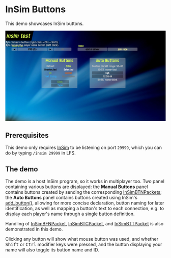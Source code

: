 # InSim Buttons

This demo showcases InSim buttons.

![InSim buttons](./buttons_1.jpg)

## Prerequisites

This demo only requires [InSim](/guides/getting_started/insim.md) to be listening on port `29999`,
which you can do by typing `/insim 29999` in LFS.

## The demo

The demo is a host InSim program, so it works in multiplayer too. Two panel containing various
buttons are displayed: the **Manual Buttons** panel contains buttons created by sending the
corresponding [InSimBTNPackets](/class_ref/InSimBTNPacket.mdx); the **Auto Buttons** panel
contains buttons created using InSim's
[add_button()](/class_ref/InSim.mdx#class_InSim_method_add_button), allowing for more concise
declaration, button naming for later identification, as well as mapping a button's text to each
connection, e.g. to display each player's name through a single button definition.

Handling of [InSimBFNPacket](/class_ref/InSimBFNPacket.mdx),
[InSimBTCPacket](/class_ref/InSimBFNPacket.mdx),
and [InSimBTTPacket](/class_ref/InSimBFNPacket.mdx) is also demonstrated in this demo.

Clicking any button will show what mouse button was used, and whether <kbd>Shift</kbd> or
<kbd>Ctrl</kbd> modifier keys were pressed, and the button displaying your name will also
toggle its button name and ID.
